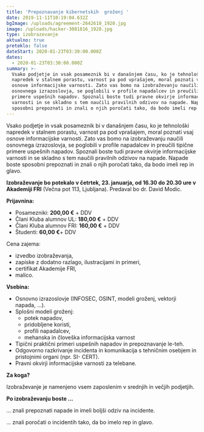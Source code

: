 ```yaml
---
title: 'Prepoznavanje kibernetskih  groženj '
date: 2019-11-11T10:19:04.632Z
bgImage: /uploads/agreement-2642610_1920.jpg
image: /uploads/hacker-3081816_1920.jpg
type: izobrazevanje
aktualno: true
preteklo: false
dateStart: 2020-01-23T03:30:00.000Z
dates:
  - 2020-01-23T03:30:00.000Z
summary: >-
  Vsako podjetje in vsak posameznik bi v današnjem času, ko je tehnološki
  napredek v stalnem porastu, varnost pa pod vprašajem, moral poznati vsaj
  osnove informacijske varnosti. Zato vas bomo na izobraževanju naučili
  osnovnega izrazoslovja, se poglobili v profile napadalcev in preučili tipične
  primere uspešnih napadov. Spoznali boste tudi pravne okvirje informacijske
  varnosti in se skladno s tem naučili pravilnih odzivov na napade. Napade boste
  sposobni prepoznati in znali o njih poročati tako, da bodo imeli rep in glavo.
---
```

Vsako podjetje in vsak posameznik bi v današnjem času, ko je tehnološki napredek v stalnem porastu, varnost pa pod vprašajem, moral poznati vsaj osnove informacijske varnosti. Zato vas bomo na izobraževanju naučili osnovnega izrazoslovja, se poglobili v profile napadalcev in preučili tipične primere uspešnih napadov. Spoznali boste tudi pravne okvirje informacijske varnosti in se skladno s tem naučili pravilnih odzivov na napade. Napade boste sposobni prepoznati in znali o njih poročati tako, da bodo imeli rep in glavo.

**Izobraževanje bo potekalo v četrtek, 23. januarja, od 16.30 do 20.30 ure v Akademiji FRI** (Večna pot 113, Ljubljana). Predaval bo dr. David Modic.

**Prijavnina:**

* Posamezniki: **200,00 €** + DDV
* Člani Kluba alumnov UL: **180,00 €** + DDV
* Člani Kluba alumnov FRI: **160,00 €** + DDV
* Študenti: **60,00 €**+ DDV

Cena zajema:

* izvedbo izobraževanja,
* zapiske z dodatno razlago, ilustracijami in primeri,
* certifikat Akademije FRI,
* malico.

**Vsebina:**

* Osnovno izrazoslovje (INFOSEC, OSINT, modeli groženj, vektorji napada, ...).
* Splošni modeli groženj:
  * potek napadov, 
  * pridobljene koristi, 
  * profili napadalcev, 
  * mehanska in človeška informacijska varnost
* Tipični praktični primeri uspešnih napadov in prepoznavanje le-teh.
* Odgovorno razkrivanje incidenta in komunikacija s tehničnim osebjem in pristojnimi organi (npr. SI- CERT).
* Pravni okvirji informacijske varnosti za telebane.

**Za koga?**

Izobraževanje je namenjeno vsem zaposlenim v srednjih in večjih podjetjih.

**Po izobraževanju boste …**

… znali prepoznati napade in imeli boljši odziv na incidente.

… znali poročati o incidentih tako, da bo imelo rep in glavo.
